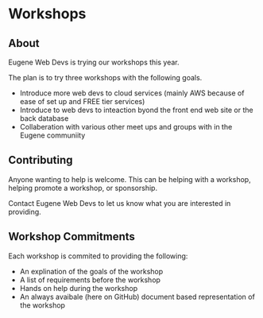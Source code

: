 # Workshops

## About

Eugene Web Devs is trying our workshops this year.

The plan is to try three workshops with the following goals.

* Introduce more web devs to cloud services (mainly AWS because of ease of set up and FREE tier services)
* Introduce to web devs to inteaction byond the front end web site or the back database
* Collaberation with various other meet ups and groups with in the Eugene communiity

## Contributing

Anyone wanting to help is welcome. This can be helping with a workshop, helping promote a workshop, or sponsorship.

Contact Eugene Web Devs to let us know what you are interested in providing.

## Workshop Commitments

Each workshop is commited to providing the following:

* An explination of the goals of the workshop
* A list of requirements before the workshop
* Hands on help during the workshop
* An always avaibale (here on GitHub) document based representation of the workshop
